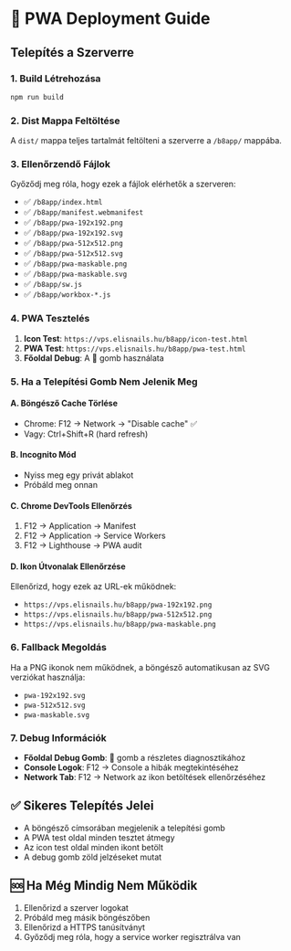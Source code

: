 # 🚀 PWA Deployment Guide

## Telepítés a Szerverre

### 1. Build Létrehozása
```bash
npm run build
```

### 2. Dist Mappa Feltöltése
A `dist/` mappa teljes tartalmát feltölteni a szerverre a `/b8app/` mappába.

### 3. Ellenőrzendő Fájlok
Győződj meg róla, hogy ezek a fájlok elérhetők a szerveren:
- ✅ `/b8app/index.html`
- ✅ `/b8app/manifest.webmanifest`
- ✅ `/b8app/pwa-192x192.png`
- ✅ `/b8app/pwa-192x192.svg`
- ✅ `/b8app/pwa-512x512.png`
- ✅ `/b8app/pwa-512x512.svg`
- ✅ `/b8app/pwa-maskable.png`
- ✅ `/b8app/pwa-maskable.svg`
- ✅ `/b8app/sw.js`
- ✅ `/b8app/workbox-*.js`

### 4. PWA Tesztelés
1. **Icon Test**: `https://vps.elisnails.hu/b8app/icon-test.html`
2. **PWA Test**: `https://vps.elisnails.hu/b8app/pwa-test.html`
3. **Főoldal Debug**: A 🐛 gomb használata

### 5. Ha a Telepítési Gomb Nem Jelenik Meg

#### A. Böngésző Cache Törlése
- Chrome: F12 → Network → "Disable cache" ✅
- Vagy: Ctrl+Shift+R (hard refresh)

#### B. Incognito Mód
- Nyiss meg egy privát ablakot
- Próbáld meg onnan

#### C. Chrome DevTools Ellenőrzés
1. F12 → Application → Manifest
2. F12 → Application → Service Workers
3. F12 → Lighthouse → PWA audit

#### D. Ikon Útvonalak Ellenőrzése
Ellenőrizd, hogy ezek az URL-ek működnek:
- `https://vps.elisnails.hu/b8app/pwa-192x192.png`
- `https://vps.elisnails.hu/b8app/pwa-512x512.png`
- `https://vps.elisnails.hu/b8app/pwa-maskable.png`

### 6. Fallback Megoldás
Ha a PNG ikonok nem működnek, a böngésző automatikusan az SVG verziókat használja:
- `pwa-192x192.svg`
- `pwa-512x512.svg`
- `pwa-maskable.svg`

### 7. Debug Információk
- **Főoldal Debug Gomb**: 🐛 gomb a részletes diagnosztikához
- **Console Logok**: F12 → Console a hibák megtekintéséhez
- **Network Tab**: F12 → Network az ikon betöltések ellenőrzéséhez

## ✅ Sikeres Telepítés Jelei
- A böngésző címsorában megjelenik a telepítési gomb
- A PWA test oldal minden tesztet átmegy
- Az icon test oldal minden ikont betölt
- A debug gomb zöld jelzéseket mutat

## 🆘 Ha Még Mindig Nem Működik
1. Ellenőrizd a szerver logokat
2. Próbáld meg másik böngészőben
3. Ellenőrizd a HTTPS tanúsítványt
4. Győződj meg róla, hogy a service worker regisztrálva van

